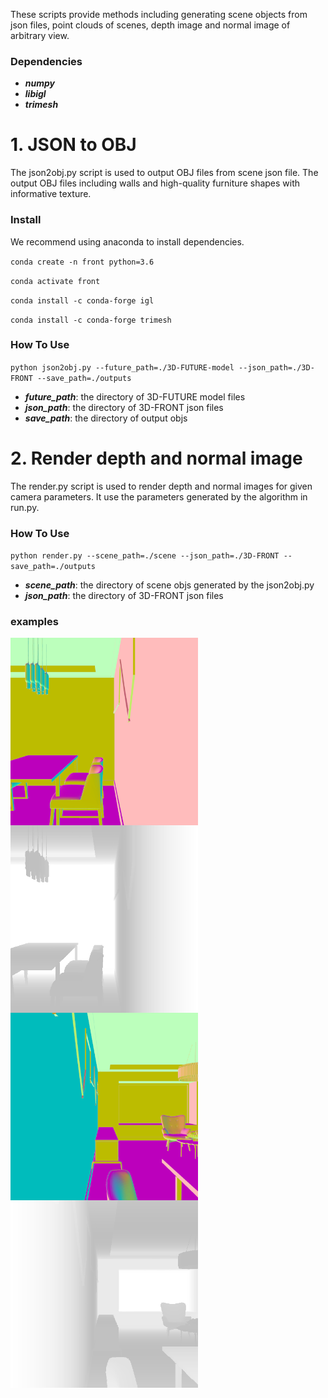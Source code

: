 

These scripts provide methods including generating scene objects from json files, point clouds of scenes, depth image and normal image of arbitrary view.

### Dependencies
  + ***numpy***
  + ***libigl***
  + ***trimesh***





# 1. JSON to OBJ
The json2obj.py script is used to output OBJ files from scene json file. The output OBJ files including walls and high-quality furniture shapes with informative texture.



### Install
We recommend using anaconda to install dependencies.

`conda create -n front python=3.6`

`conda activate front`

`conda install -c conda-forge igl`

`conda install -c conda-forge trimesh`

### How To Use

`python json2obj.py --future_path=./3D-FUTURE-model --json_path=./3D-FRONT --save_path=./outputs`

  + ***future_path***: the directory of 3D-FUTURE model files
  + ***json_path***: the directory of 3D-FRONT json files
  + ***save_path***: the directory of output objs
  
# 2. Render depth and normal image

The render.py script is used to render depth and normal images for given camera parameters. It use the parameters generated by the algorithm in run.py.

 ### How To Use

`python render.py --scene_path=./scene --json_path=./3D-FRONT --save_path=./outputs` 

  + ***scene_path***: the directory of scene objs generated by the json2obj.py
  + ***json_path***: the directory of 3D-FRONT json files

### examples

<img src="imgs/normal1.png" width = "300" height = "300" align=center />
<img src="imgs/depth1.png" width = "300" height = "300" align=center />

<img src="imgs/normal2.png" width = "300" height = "300" align=center />
<img src="imgs/depth2.png" width = "300" height = "300" align=center />

